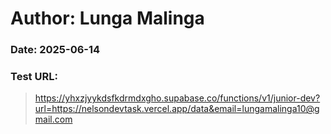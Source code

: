 # Author: Lunga Malinga
### Date: 2025-06-14
### Test URL: 
> https://yhxzjyykdsfkdrmdxgho.supabase.co/functions/v1/junior-dev?url=https://nelsondevtask.vercel.app/data&email=lungamalinga10@gmail.com